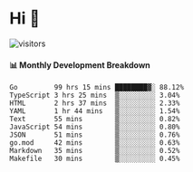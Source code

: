 # Hi 👋
 
![visitors](https://visitor-badge.glitch.me/badge?page_id=sorcererxw.sorcererx)

#### 📊 Monthly Development Breakdown

<!--START_SECTION:waka-->
```text
Go         99 hrs 15 mins ████████▓░ 88.12%
TypeScript 3 hrs 25 mins  ▒░░░░░░░░░ 3.04%
HTML       2 hrs 37 mins  ▒░░░░░░░░░ 2.33%
YAML       1 hr 44 mins   ▒░░░░░░░░░ 1.54%
Text       55 mins        ▒░░░░░░░░░ 0.82%
JavaScript 54 mins        ▒░░░░░░░░░ 0.80%
JSON       51 mins        ▒░░░░░░░░░ 0.76%
go.mod     42 mins        ▒░░░░░░░░░ 0.63%
Markdown   35 mins        ▒░░░░░░░░░ 0.52%
Makefile   30 mins        ▒░░░░░░░░░ 0.45%
```
<!--END_SECTION:waka-->
